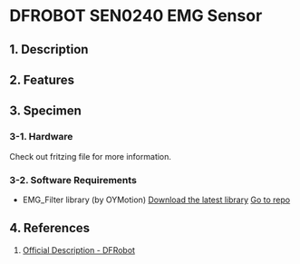 # DFROBOT SEN0240 EMG Sensor
## 1. Description

## 2. Features

## 3. Specimen
### 3-1. Hardware
Check out fritzing file for more information.

### 3-2. Software Requirements
- EMG_Filter library (by OYMotion) [Download the latest library](https://codeload.github.com/yuyouliang/EMG_Filter/zip/master) [Go to repo](https://github.com/oymotion/EMGFilters)
## 4. References
1. [Official Description - DFRobot](https://wiki.dfrobot.com/Analog_EMG_Sensor_by_OYMotion_SKU_SEN0240)
